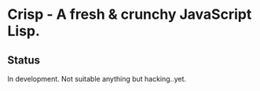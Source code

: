 # Crisp - A fresh & crunchy JavaScript Lisp.

## Status

In development. Not suitable anything but hacking..yet.

